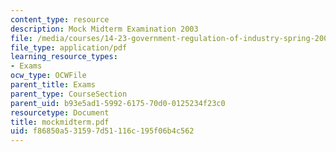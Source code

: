 ```yaml
---
content_type: resource
description: Mock Midterm Examination 2003
file: /media/courses/14-23-government-regulation-of-industry-spring-2003/f86850a531597d51116c195f06b4c562_mockmidterm.pdf
file_type: application/pdf
learning_resource_types:
- Exams
ocw_type: OCWFile
parent_title: Exams
parent_type: CourseSection
parent_uid: b93e5ad1-5992-6175-70d0-0125234f23c0
resourcetype: Document
title: mockmidterm.pdf
uid: f86850a5-3159-7d51-116c-195f06b4c562
---
```

